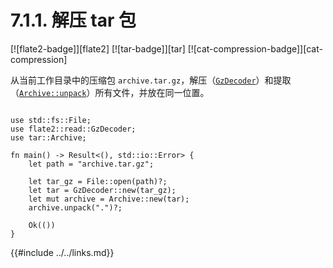 # 7.1.1. 解压 tar 包

[![flate2-badge]][flate2] [![tar-badge]][tar] [![cat-compression-badge]][cat-compression]

从当前工作目录中的压缩包 `archive.tar.gz`，解压（[`GzDecoder`]）和提取（[`Archive::unpack`]）所有文件，并放在同一位置。

```rust,edition2018,no_run

use std::fs::File;
use flate2::read::GzDecoder;
use tar::Archive;

fn main() -> Result<(), std::io::Error> {
    let path = "archive.tar.gz";

    let tar_gz = File::open(path)?;
    let tar = GzDecoder::new(tar_gz);
    let mut archive = Archive::new(tar);
    archive.unpack(".")?;

    Ok(())
}
```

[`Archive::unpack`]: https://docs.rs/tar/*/tar/struct.Archive.html#method.unpack
[`GzDecoder`]: https://docs.rs/flate2/*/flate2/read/struct.GzDecoder.html

{{#include ../../links.md}}
